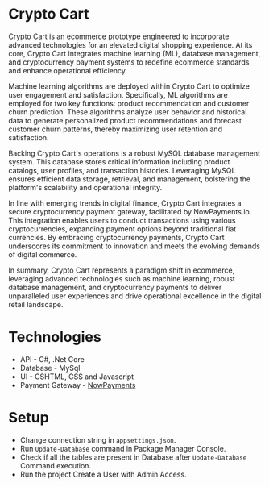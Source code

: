 # Crypto Cart


Crypto Cart is an ecommerce prototype engineered to incorporate advanced technologies for an elevated digital shopping experience. At its core, Crypto Cart integrates machine learning (ML), database management, and cryptocurrency payment systems to redefine ecommerce standards and enhance operational efficiency.

Machine learning algorithms are deployed within Crypto Cart to optimize user engagement and satisfaction. Specifically, ML algorithms are employed for two key functions: product recommendation and customer churn prediction. These algorithms analyze user behavior and historical data to generate personalized product recommendations and forecast customer churn patterns, thereby maximizing user retention and satisfaction.

Backing Crypto Cart's operations is a robust MySQL database management system. This database stores critical information including product catalogs, user profiles, and transaction histories. Leveraging MySQL ensures efficient data storage, retrieval, and management, bolstering the platform's scalability and operational integrity.

In line with emerging trends in digital finance, Crypto Cart integrates a secure cryptocurrency payment gateway, facilitated by NowPayments.io. This integration enables users to conduct transactions using various cryptocurrencies, expanding payment options beyond traditional fiat currencies. By embracing cryptocurrency payments, Crypto Cart underscores its commitment to innovation and meets the evolving demands of digital commerce.

In summary, Crypto Cart represents a paradigm shift in ecommerce, leveraging advanced technologies such as machine learning, robust database management, and cryptocurrency payments to deliver unparalleled user experiences and drive operational excellence in the digital retail landscape.

# Technologies

- API - C#, .Net Core
- Database - MySql
- UI - CSHTML, CSS and Javascript
- Payment Gateway - [NowPayments](https://nowpayments.io/)

# Setup

- Change connection string in ```appsettings.json```.
- Run ```Update-Database``` command in Package Manager Console.
- Check if all the tables are present in Database after ```Update-Database``` Command execution.
- Run the project Create a User with Admin Access. 
